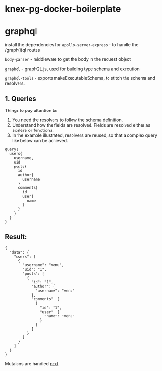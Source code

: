 # knex-pg-docker-boilerplate

# graphql
install the dependencies for
 `apollo-server-express` - to handle the /graph(i)ql routes
 
 `body-parser` - middleware to get the body in the request object
 
 `graphql` - graphQL.js, used for building type schema and execution
 
 `graphql-tools` - exports makeExecutableSchema, to stitch the schema and resolvers.  

## 1. Queries

Things to pay attention to:
1. You need the resolvers to follow the schema definition.
2. Understand how the fields are resolved. Fields are resolved either as scalers or functions.
3. In the example illustrated, resolvers are reused, so that a complex query like below can be achieved.

```
query{
  users{
    username,
    uid
    posts{
      id
      author{
        username
      }
      comments{
        id
        user{
          name
        }
      }
    }
  }
}
```
## Result:

```
{
  "data": {
    "users": [
      {
        "username": "venu",
        "uid": "1",
        "posts": [
          {
            "id": "1",
            "author": {
              "username": "venu"
            },
            "comments": [
              {
                "id": "1",
                "user": {
                  "name": "venu"
                }
              }
            ]
          }
        ]
      }
    ]
  }
}
```
Mutaions are handled [next](https://github.com/vdazrat/knex-pg-docker-boilerplate/tree/mutations)

